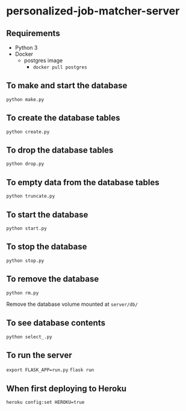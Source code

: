# personalized-job-matcher-server

## Requirements
* Python 3
* Docker
  * postgres image
    * `docker pull postgres`

## To make and start the database
`python make.py`

## To create the database tables
`python create.py`

## To drop the database tables
`python drop.py`

## To empty data from the database tables
`python truncate.py`

## To start the database
`python start.py`

## To stop the database
`python stop.py`

## To remove the database
`python rm.py`

Remove the database volume mounted at `server/db/`

## To see database contents
`python select_.py`

## To run the server
`export FLASK_APP=run.py`
`flask run`

## When first deploying to Heroku
`heroku config:set HEROKU=true`
